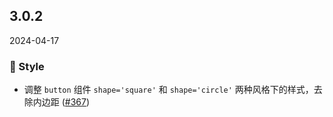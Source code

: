 ## 3.0.2
2024-04-17

### 💅 Style

- 调整 `button` 组件 `shape='square'` 和 `shape='circle'` 两种风格下的样式，去除内边距 ([#367](https://github.com/sheinsight/shineout-next/pull/367))
